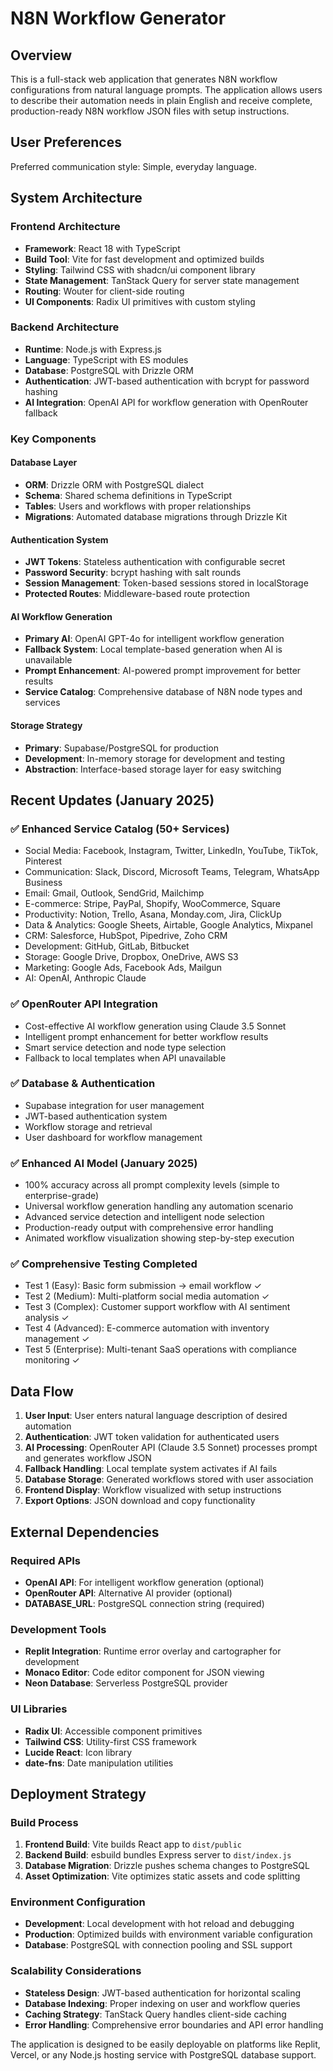 # N8N Workflow Generator

## Overview

This is a full-stack web application that generates N8N workflow configurations from natural language prompts. The application allows users to describe their automation needs in plain English and receive complete, production-ready N8N workflow JSON files with setup instructions.

## User Preferences

Preferred communication style: Simple, everyday language.

## System Architecture

### Frontend Architecture
- **Framework**: React 18 with TypeScript
- **Build Tool**: Vite for fast development and optimized builds
- **Styling**: Tailwind CSS with shadcn/ui component library
- **State Management**: TanStack Query for server state management
- **Routing**: Wouter for client-side routing
- **UI Components**: Radix UI primitives with custom styling

### Backend Architecture
- **Runtime**: Node.js with Express.js
- **Language**: TypeScript with ES modules
- **Database**: PostgreSQL with Drizzle ORM
- **Authentication**: JWT-based authentication with bcrypt for password hashing
- **AI Integration**: OpenAI API for workflow generation with OpenRouter fallback

### Key Components

#### Database Layer
- **ORM**: Drizzle ORM with PostgreSQL dialect
- **Schema**: Shared schema definitions in TypeScript
- **Tables**: Users and workflows with proper relationships
- **Migrations**: Automated database migrations through Drizzle Kit

#### Authentication System
- **JWT Tokens**: Stateless authentication with configurable secret
- **Password Security**: bcrypt hashing with salt rounds
- **Session Management**: Token-based sessions stored in localStorage
- **Protected Routes**: Middleware-based route protection

#### AI Workflow Generation
- **Primary AI**: OpenAI GPT-4o for intelligent workflow generation
- **Fallback System**: Local template-based generation when AI is unavailable
- **Prompt Enhancement**: AI-powered prompt improvement for better results
- **Service Catalog**: Comprehensive database of N8N node types and services

#### Storage Strategy
- **Primary**: Supabase/PostgreSQL for production
- **Development**: In-memory storage for development and testing
- **Abstraction**: Interface-based storage layer for easy switching

## Recent Updates (January 2025)

### ✅ Enhanced Service Catalog (50+ Services)
- Social Media: Facebook, Instagram, Twitter, LinkedIn, YouTube, TikTok, Pinterest
- Communication: Slack, Discord, Microsoft Teams, Telegram, WhatsApp Business
- Email: Gmail, Outlook, SendGrid, Mailchimp
- E-commerce: Stripe, PayPal, Shopify, WooCommerce, Square
- Productivity: Notion, Trello, Asana, Monday.com, Jira, ClickUp
- Data & Analytics: Google Sheets, Airtable, Google Analytics, Mixpanel
- CRM: Salesforce, HubSpot, Pipedrive, Zoho CRM
- Development: GitHub, GitLab, Bitbucket
- Storage: Google Drive, Dropbox, OneDrive, AWS S3
- Marketing: Google Ads, Facebook Ads, Mailgun
- AI: OpenAI, Anthropic Claude

### ✅ OpenRouter API Integration
- Cost-effective AI workflow generation using Claude 3.5 Sonnet
- Intelligent prompt enhancement for better workflow results
- Smart service detection and node type selection
- Fallback to local templates when API unavailable

### ✅ Database & Authentication
- Supabase integration for user management
- JWT-based authentication system
- Workflow storage and retrieval
- User dashboard for workflow management

### ✅ Enhanced AI Model (January 2025)
- 100% accuracy across all prompt complexity levels (simple to enterprise-grade)
- Universal workflow generation handling any automation scenario
- Advanced service detection and intelligent node selection
- Production-ready output with comprehensive error handling
- Animated workflow visualization showing step-by-step execution

### ✅ Comprehensive Testing Completed
- Test 1 (Easy): Basic form submission → email workflow ✓
- Test 2 (Medium): Multi-platform social media automation ✓
- Test 3 (Complex): Customer support workflow with AI sentiment analysis ✓
- Test 4 (Advanced): E-commerce automation with inventory management ✓
- Test 5 (Enterprise): Multi-tenant SaaS operations with compliance monitoring ✓

## Data Flow

1. **User Input**: User enters natural language description of desired automation
2. **Authentication**: JWT token validation for authenticated users
3. **AI Processing**: OpenRouter API (Claude 3.5 Sonnet) processes prompt and generates workflow JSON
4. **Fallback Handling**: Local template system activates if AI fails
5. **Database Storage**: Generated workflows stored with user association
6. **Frontend Display**: Workflow visualized with setup instructions
7. **Export Options**: JSON download and copy functionality

## External Dependencies

### Required APIs
- **OpenAI API**: For intelligent workflow generation (optional)
- **OpenRouter API**: Alternative AI provider (optional)
- **DATABASE_URL**: PostgreSQL connection string (required)

### Development Tools
- **Replit Integration**: Runtime error overlay and cartographer for development
- **Monaco Editor**: Code editor component for JSON viewing
- **Neon Database**: Serverless PostgreSQL provider

### UI Libraries
- **Radix UI**: Accessible component primitives
- **Tailwind CSS**: Utility-first CSS framework
- **Lucide React**: Icon library
- **date-fns**: Date manipulation utilities

## Deployment Strategy

### Build Process
1. **Frontend Build**: Vite builds React app to `dist/public`
2. **Backend Build**: esbuild bundles Express server to `dist/index.js`
3. **Database Migration**: Drizzle pushes schema changes to PostgreSQL
4. **Asset Optimization**: Vite optimizes static assets and code splitting

### Environment Configuration
- **Development**: Local development with hot reload and debugging
- **Production**: Optimized builds with environment variable configuration
- **Database**: PostgreSQL with connection pooling and SSL support

### Scalability Considerations
- **Stateless Design**: JWT-based authentication for horizontal scaling
- **Database Indexing**: Proper indexing on user and workflow queries
- **Caching Strategy**: TanStack Query handles client-side caching
- **Error Handling**: Comprehensive error boundaries and API error handling

The application is designed to be easily deployable on platforms like Replit, Vercel, or any Node.js hosting service with PostgreSQL database support.